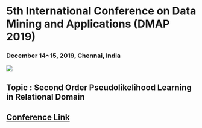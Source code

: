 # 5th International Conference on Data Mining and Applications (DMAP 2019)
### December 14~15, 2019, Chennai, India

[![](https://img.shields.io/github/license/sourcerer-io/hall-of-fame.svg?colorB=ff0000)](https://github.com/KrishnaKumarTiwari/talks/blob/master/LICENSE.md)

## Topic : Second Order Pseudolikelihood Learning in Relational Domain

## [Conference Link](https://csita2019.org/dmap/papers.html)


